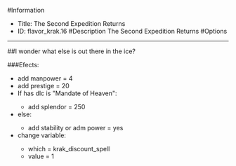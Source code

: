 #Information
 - Title: The Second Expedition Returns
 - ID: flavor_krak.16
#Description
The Second Expedition Returns
#Options

___
##I wonder what else is out there in the ice?

###Efects:<ul><li>add manpower = 4</li><li>add prestige = 20</li><li>If has dlc is "Mandate of Heaven":</li><ul><li>add splendor = 250</li></ul><li>else:</li><ul><li>add stability or adm power = yes</li></ul><li>change variable:</li><ul><li>which = krak_discount_spell</li><li>value = 1</li></ul></ul>
